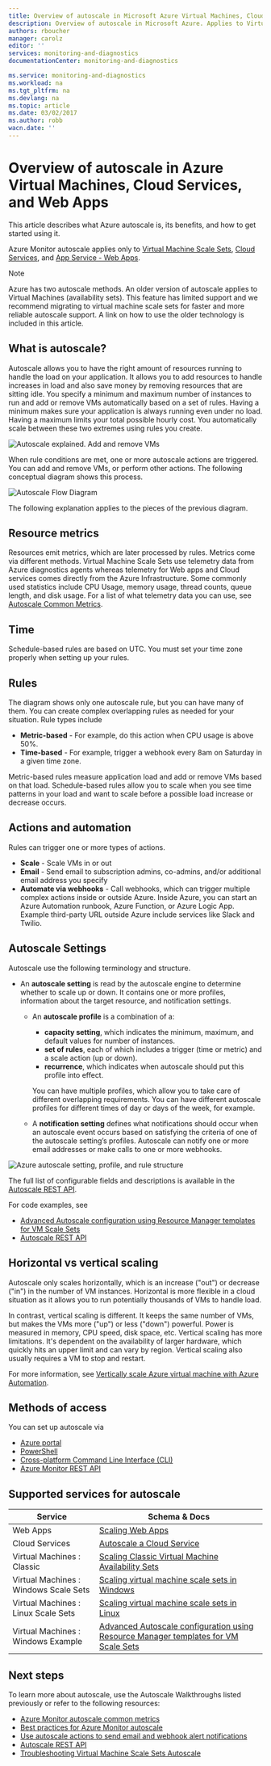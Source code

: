 ```yaml
---
title: Overview of autoscale in Microsoft Azure Virtual Machines, Cloud Services, and Web Apps | Azure
description: Overview of autoscale in Microsoft Azure. Applies to Virtual Machines, Cloud Services and Web Apps.
authors: rboucher
manager: carolz
editor: ''
services: monitoring-and-diagnostics
documentationCenter: monitoring-and-diagnostics

ms.service: monitoring-and-diagnostics
ms.workload: na
ms.tgt_pltfrm: na
ms.devlang: na
ms.topic: article
ms.date: 03/02/2017
ms.author: robb
wacn.date: ''
---
```


# Overview of autoscale in Azure Virtual Machines, Cloud Services, and Web Apps

This article describes what Azure autoscale is, its benefits, and how to get started using it.  

Azure Monitor autoscale applies only to [Virtual Machine Scale Sets](../virtual-machine-scale-sets/index.md), [Cloud Services](../cloud-services/index.md), and [App Service - Web Apps](../app-service-web/index.md). 

> [!NOTE]
> Azure has two autoscale methods. An older version of autoscale applies to Virtual Machines (availability sets). This feature has limited support and we recommend migrating to virtual machine scale sets for faster and more reliable autoscale support. A link on how to use the older technology is included in this article.  
>
>

## What is autoscale?
Autoscale allows you to have the right amount of resources running to handle the load on your application. It allows you to add resources to handle increases in load and also save money by removing resources that are sitting idle. You specify a minimum and maximum number of instances to run and add or remove VMs automatically based on a set of rules. Having a minimum makes sure your application is always running even under no load. Having a maximum limits your total possible hourly cost. You automatically scale between these two extremes using rules you create.

 ![Autoscale explained. Add and remove VMs](./media/monitoring-overview-autoscale/AutoscaleConcept.png)

When rule conditions are met, one or more autoscale actions are triggered. You can add and remove VMs, or perform other actions. The following conceptual diagram shows this process.  

 ![Autoscale Flow Diagram](./media/monitoring-overview-autoscale/Autoscale_Overview_v4.png)

The following explanation applies to the pieces of the previous diagram.   

## Resource metrics
Resources emit metrics, which are later processed by rules. Metrics come via different methods.
Virtual Machine Scale Sets use telemetry data from Azure diagnostics agents whereas telemetry for Web apps and Cloud services comes directly from the Azure Infrastructure. Some commonly used statistics include CPU Usage, memory usage, thread counts, queue length, and disk usage. For a list of what telemetry data you can use, see [Autoscale Common Metrics](./insights-autoscale-common-metrics.md). 

## Time
Schedule-based rules are based on UTC. You must set your time zone properly when setting up your rules.  

## Rules
The diagram shows only one autoscale rule, but you can have many of them. You can create complex overlapping rules as needed for your situation.  Rule types include  

* **Metric-based** - For example, do this action when CPU usage is above 50%.
* **Time-based** - For example, trigger a webhook every 8am on Saturday in a given time zone.

Metric-based rules measure application load and add or remove VMs based on that load. Schedule-based rules allow you to scale when you see time patterns in your load and want to scale before a possible load increase or decrease occurs.  

## Actions and automation
Rules can trigger one or more types of actions.

* **Scale** - Scale VMs in or out
* **Email** - Send email to subscription admins, co-admins, and/or additional email address you specify
* **Automate via webhooks** - Call webhooks, which can trigger multiple complex actions inside or outside Azure. Inside Azure, you can start an Azure Automation runbook, Azure Function, or Azure Logic App. Example third-party URL outside Azure include services like Slack and Twilio.

## Autoscale Settings
Autoscale use the following terminology and structure.

- An **autoscale setting** is read by the autoscale engine to determine whether to scale up or down. It contains one or more profiles, information about the target resource, and notification settings.

    - An **autoscale profile** is a combination of a:

        - **capacity setting**, which indicates the minimum, maximum, and default values for number of instances.
        - **set of rules**, each of which includes a trigger (time or metric) and a scale action (up or down).
        - **recurrence**, which indicates when autoscale should put this profile into effect.

        You can have multiple profiles, which allow you to take care of different overlapping requirements. You can have different autoscale profiles for different times of day or days of the week, for example.

    - A **notification setting** defines what notifications should occur when an autoscale event occurs based on satisfying the criteria of one of the autoscale setting’s profiles. Autoscale can notify one or more email addresses or make calls to one or more webhooks.

![Azure autoscale setting, profile, and rule structure](./media/monitoring-overview-autoscale/AzureResourceManagerRuleStructure3.png)

The full list of configurable fields and descriptions is available in the [Autoscale REST API](https://msdn.microsoft.com/zh-cn/library/dn931928.aspx).

For code examples, see

* [Advanced Autoscale configuration using Resource Manager templates for VM Scale Sets](./insights-advanced-autoscale-virtual-machine-scale-sets.md)  
* [Autoscale REST API](https://msdn.microsoft.com/zh-cn/library/dn931953.aspx) 

## Horizontal vs vertical scaling
Autoscale only scales horizontally, which is an increase ("out") or decrease ("in") in the number of VM instances.  Horizontal is more flexible in a cloud situation as it allows you to run potentially thousands of VMs to handle load.

In contrast, vertical scaling is different. It keeps the same number of VMs, but makes the VMs more ("up") or less ("down") powerful. Power is measured in memory, CPU speed, disk space, etc.  Vertical scaling has more limitations. It's dependent on the availability of larger hardware, which quickly hits an upper limit and can vary by region. Vertical scaling also usually requires a VM to stop and restart.

For more information, see [Vertically scale Azure virtual machine with Azure Automation](../virtual-machines/virtual-machines-linux-vertical-scaling-automation.md).

## Methods of access 
You can set up autoscale via 

- [Azure portal](./insights-how-to-scale.md)
- [PowerShell](./insights-powershell-samples.md#create-and-manage-autoscale-settings) 
- [Cross-platform Command Line Interface (CLI)](./insights-cli-samples.md#autoscale )
- [Azure Monitor REST API](https://msdn.microsoft.com/zh-cn/library/azure/dn931953.aspx )

## Supported services for autoscale

| Service                              | Schema & Docs                                       |
|--------------------------------------|-----------------------------------------------------|
| Web Apps                             | [Scaling Web Apps](./insights-how-to-scale.md)              |
| Cloud Services                       | [Autoscale a Cloud Service](../cloud-services/cloud-services-how-to-scale.md) |
| Virtual Machines : Classic           | [Scaling Classic Virtual Machine Availability Sets](https://blogs.msdn.microsoft.com/kaevans/2015/02/20/autoscaling-azurevirtual-machines/) |
| Virtual Machines : Windows Scale Sets| [Scaling virtual machine scale sets in Windows](../virtual-machine-scale-sets/virtual-machine-scale-sets-windows-autoscale.md)  |
| Virtual Machines : Linux Scale Sets  | [Scaling virtual machine scale sets in Linux](../virtual-machine-scale-sets/virtual-machine-scale-sets-linux-autoscale.md) |
| Virtual Machines : Windows Example   | [Advanced Autoscale configuration using Resource Manager templates for VM Scale Sets](./insights-advanced-autoscale-virtual-machine-scale-sets.md) |

## Next steps

To learn more about autoscale, use the Autoscale Walkthroughs listed previously or refer to the following resources: 

- [Azure Monitor autoscale common metrics](./insights-autoscale-common-metrics.md)
- [Best practices for Azure Monitor autoscale](./insights-autoscale-best-practices.md)
- [Use autoscale actions to send email and webhook alert notifications](./insights-autoscale-to-webhook-email.md)
- [Autoscale REST API](https://msdn.microsoft.com/zh-cn/library/dn931953.aspx)
- [Troubleshooting Virtual Machine Scale Sets Autoscale](../virtual-machine-scale-sets/virtual-machine-scale-sets-troubleshoot.md)